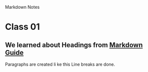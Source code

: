 Markdown Notes
# Class 01

## We learned about Headings from [Markdown Guide](https://www.markdownguide.org/basic-syntax/)

Paragraphs are created li
ke this
Line breaks are done. 

